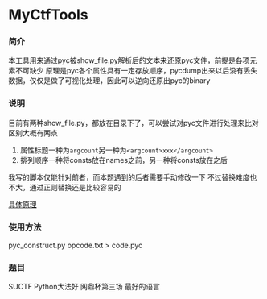 # MyCtfTools
### 简介
本工具用来通过pyc被show_file.py解析后的文本来还原pyc文件，前提是各项元素不可缺少
原理是pyc各个属性具有一定存放顺序，pycdump出来以后没有丢失数据，仅仅是做了可视化处理，因此可以逆向还原出pyc的binary
### 说明
目前有两种show_file.py，都放在目录下了，可以尝试对pyc文件进行处理来比对
区别大概有两点
1. 属性标题一种为`argcount`另一种为`<argcount>xxx</argcount>`
2. 排列顺序一种将consts放在names之前，另一种将consts放在之后

我写的脚本仅能针对前者，而本题遇到的后者需要手动修改一下
不过替换难度也不大，通过正则替换还是比较容易的

[具体原理](https://blog.csdn.net/whklhhhh/article/details/80842694)
### 使用方法
pyc_construct.py opcode.txt > code.pyc

### 题目
SUCTF Python大法好
网鼎杯第三场 最好的语言
